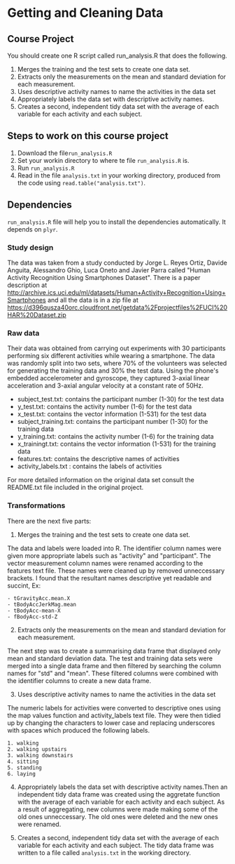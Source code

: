 # Getting and Cleaning Data

## Course Project

You should create one R script called run_analysis.R that does the following.

1. Merges the training and the test sets to create one data set.
2. Extracts only the measurements on the mean and standard deviation for each measurement.
3. Uses descriptive activity names to name the activities in the data set
4. Appropriately labels the data set with descriptive activity names.
5. Creates a second, independent tidy data set with the average of each variable for each activity and each subject.

## Steps to work on this course project

1. Download the file```run_analysis.R```
2. Set your workin directory to where te file ```run_analysis.R``` is.
3. Run ```run_analysis.R``` 
4. Read in the file ```analysis.txt``` in your working directory,  produced from the code using ```read.table("analysis.txt")```.

## Dependencies

```run_analysis.R``` file will help you to install the dependencies automatically. It depends on ```plyr```. 


### Study design
The data was taken from a study conducted by Jorge L. Reyes Ortiz, Davide Anguita, Alessandro Ghio, Luca Oneto and Javier Parra called "Human Activity Recognition Using Smartphones Dataset". There is a paper description at http://archive.ics.uci.edu/ml/datasets/Human+Activity+Recognition+Using+Smartphones and all the data is in a zip file at https://d396qusza40orc.cloudfront.net/getdata%2Fprojectfiles%2FUCI%20HAR%20Dataset.zip

### Raw data
Their data was obtained from carrying out experiments with 30 participants performing six different activities while wearing a smartphone. The data was randomly split into two sets, where 70% of the volunteers was selected for generating the training data and 30% the test data. Using the phone's embedded accelerometer and gyroscope, they captured 3-axial linear acceleration and 3-axial angular velocity at a constant rate of 50Hz.  

- subject_test.txt: contains the participant number (1-30) for the test data  
- y_test.txt: contains the activity number (1-6) for the test data  
- x_test.txt: contains the vector information (1-531) for the test data  
- subject_training.txt: contains the participant number (1-30) for the training data  
- y_training.txt: contains the activity number (1-6) for the training data  
- x_trainingt.txt: contains the vector information (1-531) for the training data  
- features.txt: contains the descriptive names of activities
- activity_labels.txt : contains the labels of activities

 For more detailed information on the original data set consult the README.txt file included in the original project.
 
### Transformations
There are the next five parts:

1) Merges the training and the test sets to create one data set.

The data and labels were loaded into R. The identifier column names were given more appropriate labels such as "activity" and "participant". The vector measurement column names were renamed according to the features text file. These names were cleaned up by removed unneccessary brackets. I found that the resultant names descriptive yet readable and succint, Ex:

	- tGravityAcc.mean.X
	- tBodyAccJerkMag.mean
	- tBodyAcc-mean-X   
	- fBodyAcc-std-Z

2) Extracts only the measurements on the mean and standard deviation for each measurement.

The next step was to create a summarising data frame that displayed only mean and standard deviation data. The test and training data sets were merged into a single data frame and then filtered by searching the column names for "std" and "mean". These filtered columns were combined with the identifier columns to create a new data frame. 

3) Uses descriptive activity names to name the activities in the data set

The numeric labels for activities were converted to descriptive ones using the map values function and activity_labels text file. They were then tidied up by changing the characters to lower case and replacing underscores with spaces which produced the following labels.

	1. walking  
	2. walking upstairs  
	3. walking downstairs  
	4. sitting  
	5. standing  
	6. laying  

4) Appropriately labels the data set with descriptive activity names.Then an independent tidy data frame was created using the aggretate function with the average of each variable for each activity and each subject. As a result of aggregating, new columns were made making some of the old ones unneccessary. The old ones were deleted and the new ones were renamed.

5) Creates a second, independent tidy data set with the average of each variable for each activity and each subject. The tidy data frame was written to a file called ```analysis.txt``` in the working directory.
